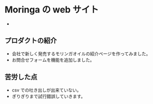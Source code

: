 # Moringa の web サイト

-

## プロダクトの紹介

- 会社で新しく発売するモリンガオイルの紹介ページを作ってみました。
- お問合せフォームを機能を追加しました。

## 苦労した点

- csv での吐き出しが出来ていない。
- ぎりぎりまで試行錯誤していきます。
